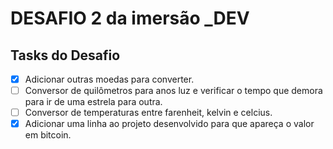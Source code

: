 # DESAFIO 2 da imersão _DEV

## Tasks do Desafio

- [x] Adicionar outras moedas para converter.
- [ ] Conversor de quilômetros para anos luz e verificar o tempo que demora para ir de uma estrela para outra.
- [ ] Conversor de temperaturas entre farenheit, kelvin e celcius.
- [x] Adicionar uma linha ao projeto desenvolvido para que apareça o valor em bitcoin.
